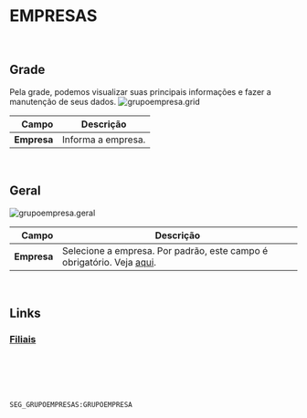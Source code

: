 # EMPRESAS
<br>

## Grade
Pela grade, podemos visualizar suas principais informações e fazer a manutenção de seus dados.
![grupoempresa.grid](https://raw.githubusercontent.com/netforcews/docs-siscom/master/geral/imagens/grupoempresa.grid.png)

Campo | Descrição
--:|---
**Empresa** | Informa a empresa.
<br>

## Geral
![grupoempresa.geral](https://raw.githubusercontent.com/netforcews/docs-siscom/master/geral/imagens/grupoempresa.geral.png)

Campo | Descrição
--:|---
**Empresa** | Selecione a empresa. Por padrão, este campo é obrigatório. Veja [aqui](/desenvolvimento/empresa.md).
<br>

## Links
### [Filiais](/geral/grupofilial.md)
<br>
<br>
<br>
<br>

```SEG_GRUPOEMPRESAS:GRUPOEMPRESA```
